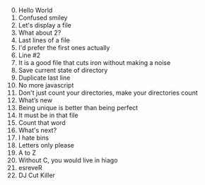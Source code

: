 0. Hello World 
1. Confused smiley
2. Let's display a file
3. What about 2?
4. Last lines of a file
5. I'd prefer the first ones actually
6. Line #2
7. It is a good file that cuts iron without making a noise 
8. Save current state of directory
9. Duplicate last line
10. No more javascript
11. Don't just count your directories, make your directories count 
12. What’s new
13. Being unique is better than being perfect
14. It must be in that file
15. Count that word
16.  What's next?
17. I hate bins
18. Letters only please
19. A to Z
20. Without C, you would live in hiago
21. esreveR
22. DJ Cut Killer
